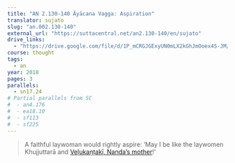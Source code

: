 ```yaml
---
title: "AN 2.130-140 Āyācana Vagga: Aspiration"
translator: sujato
slug: "an.002.130-140"
external_url: "https://suttacentral.net/an2.130-140/en/sujato"
drive_links:
  - "https://drive.google.com/file/d/1P_mCRGJGExyUN0mLX2kGhJmOoex4S-JM/view?usp=drivesdk"
course: thought
tags:
  - an
year: 2018
pages: 3
parallels:
  - sn17.24
# Partial parallels from SC
#  - an4.176
#  - ea18.10
#  - sf113
#  - sf225
---
```


> A faithful laywoman would rightly aspire: ‘May I be like the laywomen Khujjuttarā and [Veḷukaṇṭakī, Nanda’s mother](/content/canon/an7.53)!’
